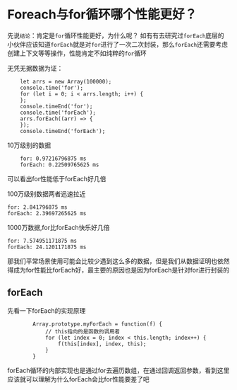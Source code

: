 # Foreach与for循环哪个性能更好？

先说`结论`：肯定是`for`循环性能更好，为什么呢？ 如有有去研究过`forEach`底层的小伙伴应该知道`forEach`就是对`for`进行了一次二次封装，那么`forEach`还需要考虑创建上下文等等操作，性能肯定不如纯粹的`for`循环

无凭无据数据为证：

```
    let arrs = new Array(100000);
    console.time('for');
    for (let i = 0; i < arrs.length; i++) {
    };
    console.timeEnd('for');
    console.time('forEach');
    arrs.forEach((arr) => {
    });
    console.timeEnd('forEach');
```

10万级别的数据

```
    for: 0.97216796875 ms
	forEach: 0.22509765625 ms
```

可以看出for性能低于forEach好几倍

100万级别数据两者迅速拉近

```
for: 2.841796875 ms
forEach: 2.39697265625 ms
```

1000万数据,for比forEach快乐好几倍

```
for: 7.574951171875 ms
forEach: 24.1201171875 ms
```

那我们平常场景使用可能会比较少遇到这么多的数据，但是我们从数据证明也依然得成为for性能比forEach好，最主要的原因也是因为forEach是针对for进行封装的

## forEach

先看一下forEach的实现原理

```
		Array.prototype.myForEach = function(f) {
            // this指向的是函数的调用者
            for (let index = 0; index < this.length; index++) {
                f(this[index], index, this);
            }
        }
```

forEach循环的内部实现也是通过for去遍历数组，在通过回调返回参数，看到这里应该就可以理解为什么forEach会比for性能要差了吧